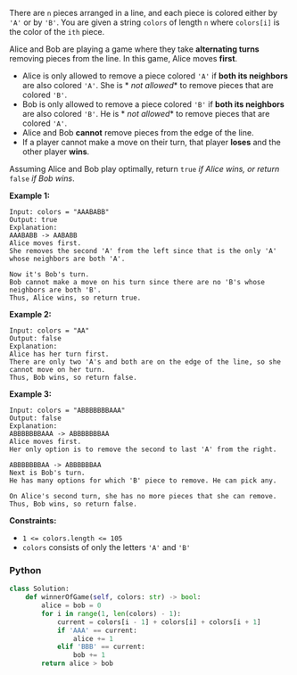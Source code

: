 There are  `n`  pieces arranged in a line, and each piece is colored either by  `'A'`  or by  `'B'`. You are given a
string  `colors`  of length  `n`  where  `colors[i]`  is the color of the  `ith`  piece.

Alice and Bob are playing a game where they take  **alternating turns**  removing pieces from the line. In this game,
Alice moves **first**.

- Alice is only allowed to remove a piece colored  `'A'`  if  **both its neighbors**  are also colored  `'A'`. She is  *
  *not allowed**  to remove pieces that are colored  `'B'`.
- Bob is only allowed to remove a piece colored  `'B'`  if  **both its neighbors**  are also colored  `'B'`. He is  *
  *not allowed**  to remove pieces that are colored  `'A'`.
- Alice and Bob  **cannot**  remove pieces from the edge of the line.
- If a player cannot make a move on their turn, that player  **loses**  and the other player  **wins**.

Assuming Alice and Bob play optimally, return  `true` _if Alice wins, or return_ `false` _if Bob wins_.

**Example 1:**

```
Input: colors = "AAABABB"
Output: true
Explanation:
AAABABB -> AABABB
Alice moves first.
She removes the second 'A' from the left since that is the only 'A' whose neighbors are both 'A'.

Now it's Bob's turn.
Bob cannot make a move on his turn since there are no 'B's whose neighbors are both 'B'.
Thus, Alice wins, so return true.
```

**Example 2:**

```
Input: colors = "AA"
Output: false
Explanation:
Alice has her turn first.
There are only two 'A's and both are on the edge of the line, so she cannot move on her turn.
Thus, Bob wins, so return false.
```

**Example 3:**

```
Input: colors = "ABBBBBBBAAA"
Output: false
Explanation:
ABBBBBBBAAA -> ABBBBBBBAA
Alice moves first.
Her only option is to remove the second to last 'A' from the right.

ABBBBBBBAA -> ABBBBBBAA
Next is Bob's turn.
He has many options for which 'B' piece to remove. He can pick any.

On Alice's second turn, she has no more pieces that she can remove.
Thus, Bob wins, so return false.
```

**Constraints:**

- `1 <= colors.length <= 105`
- `colors` consists of only the letters `'A'` and `'B'`

### Python

```python
class Solution:
    def winnerOfGame(self, colors: str) -> bool:
        alice = bob = 0
        for i in range(1, len(colors) - 1):
            current = colors[i - 1] + colors[i] + colors[i + 1]
            if 'AAA' == current:
                alice += 1
            elif 'BBB' == current:
                bob += 1
        return alice > bob
```